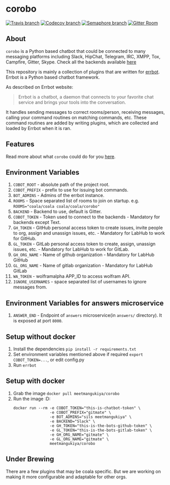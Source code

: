 # corobo

[![Travis branch](https://img.shields.io/travis/coala/corobo/master.svg)](https://travis-ci.org/coala/corobo)
[![Codecov branch](https://img.shields.io/codecov/c/github/coala/corobo/master.svg)](https://codecov.io/gh/coala/corobo)
[![Semaphore branch](https://semaphoreci.com/api/v1/coala/corobo/branches/master/badge.svg)](https://semaphoreci.com/coala/corobo)
[![Gitter Room](https://img.shields.io/badge/gitter-join%20chat%20%E2%86%92-brightgreen.svg)](https://gitter.im/coala/corobo)

## About

`corobo` is a Python based chatbot that could be connected to many messaging
platforms including Slack, HipChat, Telegram, IRC, XMPP, Tox, Campfire, Gitter,
Skype. Check all the backends available
[here](http://errbot.io/en/latest/features.html#multiple-server-backends)

This repository is mainly a collection of plugins that are written for
[errbot](http://errbot.io). Errbot is a Python based chatbot framework.

As described on Errbot website:
> Errbot is a chatbot, a daemon that connects to your favorite chat service
  and brings your tools into the conversation.

It handles sending messages to correct rooms/person, receiving messages,
calling your command routines on matching commands, etc. These command routines
are added by writing plugins, which are collected and loaded by Errbot when it
is ran.

## Features

Read more about what `corobo` could do for you
[here](https://github.com/coala/corobo/blob/master/docs/corobo.rst).

## Environment Variables

1. `COBOT_ROOT` - absolute path of the project root.
2. `COBOT_PREFIX` - prefix to use for issuing bot commands.
3. `BOT_ADMINS` - Admins of the errbot instance.
4. `ROOMS` - Space separated list of rooms to join on startup. e.g.
   `ROOMS="coala/coala coala/coala/corobo"`
5. `BACKEND` - Backend to use, default is Gitter.
5. `COBOT_TOKEN` - Token used to connect to the backends - Mandatory for
   backends except Text.
6. `GH_TOKEN` - GitHub personal access token to create issues, invite people to
   org, assign and unassign issues, etc. - Mandatory for LabHub to work for
   GitHub.
7. `GL_TOKEN` - GitLab personal access token to create, assign, unassign
   issues, etc. - Mandatory for LabHub to work for GitLab.
8. `GH_ORG_NAME` - Name of github organization - Mandatory for LabHub GitHub
9. `GL_ORG_NAME` - Name of gitlab organization - Mandatory for LabHub GitLab
10. `WA_TOKEN` - wolframalpha APP_ID to access wolfram API.
11. `IGNORE_USERNAMES` - space separated list of usernames to ignore messages
    from.

## Environment Variables for answers microservice

1. `ANSWER_END` - Endpoint of `answers` microservice(in `answers/` directory). It is exposed at port
   `8000`.

## Setup without docker

1. Install the dependencies
   `pip install -r requirements.txt`
2. Set environment variables mentioned above if required
   `export COBOT_TOKEN=...`, or edit config.py
3. Run `errbot`

## Setup with docker

1. Grab the image `docker pull meetmangukiya/corobo`
2. Run the image :D:
    ```
    docker run --rm -e COBOT_TOKEN="this-is-chatbot-token" \
                    -e COBOT_PREFIX="gitmate" \
                    -e BOT_ADMINS="sils meetmangukiya" \
                    -e BACKEND="Slack" \
                    -e GH_TOKEN="this-is-the-bots-github-token" \
                    -e GL_TOKEN="this-is-the-bots-gitlab-token" \
                    -e GH_ORG_NAME="gitmate" \
                    -e GL_ORG_NAME="gitmate" \
                    meetmangukiya/corobo
    ```

## Under Brewing

There are a few plugins that may be coala specific. But we are working on making
it more configurable and adaptable for other orgs.
